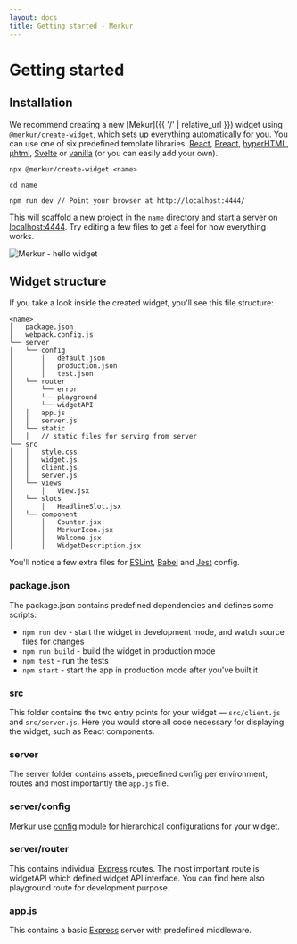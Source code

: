 ```yaml
---
layout: docs
title: Getting started - Merkur
---
```


# Getting started

## Installation

We recommend creating a new  [Mekur]({{ '/' | relative_url }}) widget using `@merkur/create-widget`, which sets up everything automatically for you. You can use one of six predefined template libraries: [React](https://reactjs.org/), [Preact](https://preactjs.com/), [hyperHTML](https://viperhtml.js.org/hyper.html), [µhtml](https://github.com/WebReflection/uhtml#readme), [Svelte](https://svelte.dev/) or [vanilla](https://developer.mozilla.org/en-US/docs/Web/JavaScript/Reference/Template_literals) (or you can easily add your own).

```shell
npx @merkur/create-widget <name>

cd name

npm run dev // Point your browser at http://localhost:4444/
```

This will scaffold a new project in the `name` directory and start a server on [localhost:4444](http://localhost:4444/). Try editing a few files to get a feel for how everything works.

<img class="responsive" src="{{ '/assets/images/hello-widget.png?v=' | append: site.github.build_revision | relative_url }}" alt="Merkur - hello widget" />

## Widget structure

If you take a look inside the created widget, you'll see this file structure:

```shell
<name>
│   package.json
│   webpack.config.js
└── server
│   └── config
│       │   default.json
│       │   production.json
│       │   test.json
│   └── router
│       └── error
│       └── playground
│       └── widgetAPI
│   │   app.js
│   │   server.js
│   └── static
│   │   // static files for serving from server
└── src
│   │   style.css
│   │   widget.js
│   │   client.js
│   │   server.js
│   └── views
│       │   View.jsx
│   └── slots
│       │   HeadlineSlot.jsx
│   └── component
│       │   Counter.jsx
│       │   MerkurIcon.jsx
│       │   Welcome.jsx
│       │   WidgetDescription.jsx
```

You'll notice a few extra files for [ESLint](https://eslint.org/), [Babel](https://babeljs.io/) and [Jest](https://jestjs.io/) config.

### package.json

The package.json contains predefined dependencies and defines some scripts:

- `npm run dev` - start the widget in development mode, and watch source files for changes
- `npm run build` - build the widget in production mode
- `npm test` - run the tests
- `npm start` - start the app in production mode after you've built it

### src

This folder contains the two entry points for your widget — `src/client.js` and `src/server.js`. Here you would store all code necessary for displaying the widget, such as React components.

### server

The server folder contains assets, predefined config per environment, routes and most importantly the `app.js` file.

### server/config

Merkur use [config](https://www.npmjs.com/package/config) module for hierarchical configurations for your widget.

### server/router

This contains individual [Express](https://expressjs.com/en/guide/routing.html) routes. The most important route is widgetAPI which defined widget API interface. You can find here also playground route for development purpose.

### app.js

This contains a basic [Express](https://expressjs.com/) server with predefined middleware.
